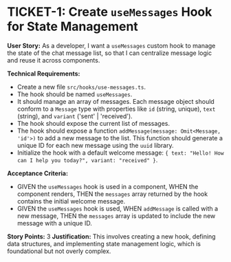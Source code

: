 # TICKET-1: Create `useMessages` Hook for State Management

**User Story:** As a developer, I want a `useMessages` custom hook to manage the state of the chat message list, so that I can centralize message logic and reuse it across components.

**Technical Requirements:**
- Create a new file `src/hooks/use-messages.ts`.
- The hook should be named `useMessages`.
- It should manage an array of messages. Each message object should conform to a `Message` type with properties like `id` (string, unique), `text` (string), and `variant` ('sent' | 'received').
- The hook should expose the current list of messages.
- The hook should expose a function `addMessage(message: Omit<Message, 'id'>)` to add a new message to the list. This function should generate a unique ID for each new message using the `uuid` library.
- Initialize the hook with a default welcome message: `{ text: "Hello! How can I help you today?", variant: "received" }`.

**Acceptance Criteria:**
- GIVEN the `useMessages` hook is used in a component, WHEN the component renders, THEN the `messages` array returned by the hook contains the initial welcome message.
- GIVEN the `useMessages` hook is used, WHEN `addMessage` is called with a new message, THEN the `messages` array is updated to include the new message with a unique ID.

**Story Points:** 3
**Justification:** This involves creating a new hook, defining data structures, and implementing state management logic, which is foundational but not overly complex.
